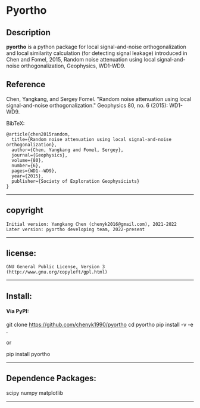 **Pyortho**
======

## Description

**pyortho** is a python package for local signal-and-noise orthogonalization and local similarity calculation (for detecting signal leakage) introduced in Chen and Fomel, 2015, Random noise attenuation using local signal-and-noise orthogonalization, Geophysics, WD1-WD9.

## Reference

Chen, Yangkang, and Sergey Fomel. "Random noise attenuation using local signal-and-noise orthogonalization." Geophysics 80, no. 6 (2015): WD1-WD9.

BibTeX:

	@article{chen2015random,
	  title={Random noise attenuation using local signal-and-noise orthogonalization},
	  author={Chen, Yangkang and Fomel, Sergey},
	  journal={Geophysics},
	  volume={80},
	  number={6},
	  pages={WD1--WD9},
	  year={2015},
	  publisher={Society of Exploration Geophysicists}
	}

-----------
## copyright
    Initial version: Yangkang Chen (chenyk2016@gmail.com), 2021-2022
	Later version: pyortho developing team, 2022-present
-----------

## license:
    GNU General Public License, Version 3
    (http://www.gnu.org/copyleft/gpl.html)   

-----------

## Install:
#### Via PyPI:

git clone https://github.com/chenyk1990/pyortho
cd pyortho
pip install -v -e .

or

pip install pyortho

-----------

## Dependence Packages:
scipy 
numpy 
matplotlib

-----------


